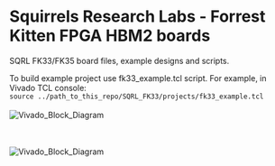 # Squirrels Research Labs - Forrest Kitten FPGA HBM2 boards
SQRL FK33/FK35 board files, example designs and scripts.

To build example project use fk33_example.tcl script. 
For example, in Vivado TCL console:
<br>
```source ../path_to_this_repo/SQRL_FK33/projects/fk33_example.tcl```
<br><br>
![Vivado_Block_Diagram](images/Vivado_example1.PNG?raw=true "Vivado TCL Console")

<br><br>
![Vivado_Block_Diagram](images/Vivado_example2.PNG?raw=true "SQRL FK33 Example Vivado BlockDiagram")
